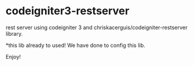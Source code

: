 # codeigniter3-restserver
rest server using codeigniter 3 and chriskacerguis/codeigniter-restserver library.


*this lib already to used! We have done to config this lib.

Enjoy!
